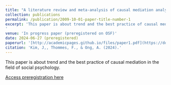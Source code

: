 ```yaml
---
title: "A literature review and meta-analysis of causal mediation analysis in social psychology"
collection: publications
permalink: /publication/2009-10-01-paper-title-number-1
excerpt: 'This paper is about trend and the best practice of causal mediation in the field of social psychology. 
'
venue: 'In progress paper (preregistered on OSF)'
date: 2024-06-27 (preregistered)
paperurl: '[http://academicpages.github.io/files/paper1.pdf](https://doi.org/10.17605/OSF.IO/DTK4H)'
citation: 'Kim, J,, Thommes, F., & Ong, A. (2024).'
---
```

This paper is about trend and the best practice of causal mediation in the field of social psychology. 

[Access preregistration here]([http://academicpages.github.io/files/paper1.pdf](https://doi.org/10.17605/OSF.IO/DTK4H))

